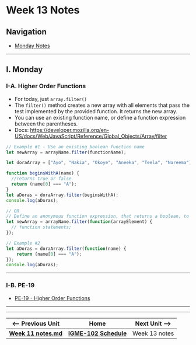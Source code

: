 # Week 13 Notes

## Navigation

- [Monday Notes](#monday)

<!--
- [Wednesday Notes](#wednesday)
- [Friday Notes](#friday)
-->

<hr>

<a id="monday" />

## I. Monday



### I-A. Higher Order Functions

- For today, just `array.filter()`
- The `filter()` method creates a new array with all elements that pass the test implemented by the provided function. It returns the new array.
- You can use an existing function name, or define a function expression between the parentheses.
- Docs: https://developer.mozilla.org/en-US/docs/Web/JavaScript/Reference/Global_Objects/Array/filter


```js
// Example #1 - Use an existing boolean function name
let newArray = arrayName.filter(functionName);

let doraArray = ["Ayo", "Nakia", "Okoye", "Aneeka", "Teela", "Nareema"];

function beginsWithA(name) { 
  //returns true or false
  return (name[0] === "A");
}
let aDoras = doraArray.filter(beginsWithA);
console.log(aDoras);

// OR
// Define an anonymous function expression, that returns a boolean, to use for this one purpose
let newArray = arrayName.filter(function(arrayElement) {
  // function statements;
});

// Example #2
let aDoras = doraArray.filter(function(name) { 
    return (name[0] === "A");
});
console.log(aDoras);
```

<hr>

### I-B. PE-19
- [PE-19 - Higher Order Functions](../docs/pe-19.md)

<!--

<hr>

<a id="wednesday" />

## II. Wednesday

<hr>

<a id="friday" />

## I. Friday

-->


<hr><hr>

| <-- Previous Unit | Home | Next Unit -->
| --- | --- | --- 
| [**Week 11 notes.md**](11.md)     |  [**IGME-102 Schedule**](../schedule.md) | Week 13 notes
